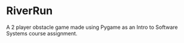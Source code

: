 # RiverRun

A 2 player obstacle game made using Pygame as an Intro to Software Systems course assignment.